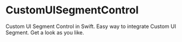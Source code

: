 # CustomUISegmentControl
Custom UI Segment Control in Swift. Easy way to integrate Custom UI Segment. Get a look as you like.
